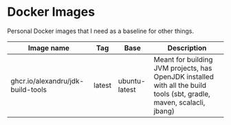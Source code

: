 # Docker Images

Personal Docker images that I need as a baseline for other things.

| Image name | Tag | Base | Description |
|------------|-----|------|-------------|
| ghcr.io/alexandru/jdk-build-tools | latest | ubuntu-latest | Meant for building JVM projects, has OpenJDK installed with all the build tools (sbt, gradle, maven, scalacli, jbang) |
